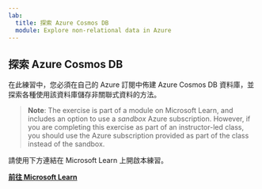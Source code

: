 ```yaml
---
lab:
  title: 探索 Azure Cosmos DB
  module: Explore non-relational data in Azure
---
```

## <a name="explore-azure-cosmos-db"></a>探索 Azure Cosmos DB

在此練習中，您必須在自己的 Azure 訂閱中佈建 Azure Cosmos DB 資料庫，並探索各種使用該資料庫儲存非關聯式資料的方法。

> <bpt id="p1">**</bpt>Note<ept id="p1">**</ept>: The exercise is part of a module on Microsoft Learn, and includes an option to use a <bpt id="p2">*</bpt>sandbox<ept id="p2">*</ept> Azure subscription. However, if you are completing this exercise as part of an instructor-led class, you should use the Azure subscription provided as part of the class instead of the sandbox.

請使用下方連結在 Microsoft Learn 上開啟本練習。

**[前往 Microsoft Learn](https://docs.microsoft.com/learn/modules/explore-non-relational-data-stores-azure/4-exercise-explore-cosmos-db#create-a-cosmos-db-account)**
